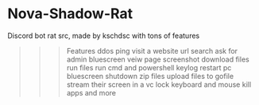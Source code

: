 # Nova-Shadow-Rat
Discord bot rat src, made by kschdsc with tons of features

>>> Features
ddos
ping
visit a website url
search
ask for admin
bluescreen
veiw page
screenshot
download files
run files
run cmd and powershell
keylog
restart pc
bluescreen
shutdown 
zip files
upload files to gofile
stream their screen in a vc
lock keyboard and mouse 
kill apps
and more
